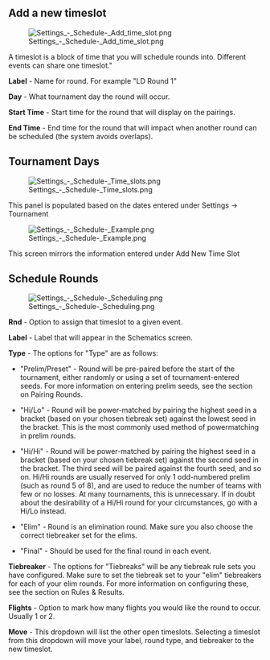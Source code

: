 ## Add a new timeslot

<figure>
<img src="Settings_-_Schedule-_Add_time_slot.png"
title="Settings_-_Schedule-_Add_time_slot.png" />
<figcaption>Settings_-_Schedule-_Add_time_slot.png</figcaption>
</figure>

A timeslot is a block of time that you will schedule rounds into.
Different events can share one timeslot."

**Label** - Name for round. For example "LD Round 1"

**Day** - What tournament day the round will occur.

**Start Time** - Start time for the round that will display on the
pairings.

**End Time** - End time for the round that will impact when another
round can be scheduled (the system avoids overlaps).

## Tournament Days

<figure>
<img src="Settings_-_Schedule-_Time_slots.png"
title="Settings_-_Schedule-_Time_slots.png" />
<figcaption>Settings_-_Schedule-_Time_slots.png</figcaption>
</figure>

This panel is populated based on the dates entered under Settings -\>
Tournament

<figure>
<img src="Settings_-_Schedule-_Example.png"
title="Settings_-_Schedule-_Example.png" />
<figcaption>Settings_-_Schedule-_Example.png</figcaption>
</figure>

This screen mirrors the information entered under Add New Time Slot

## Schedule Rounds

<figure>
<img src="Settings_-_Schedule-_Scheduling.png"
title="Settings_-_Schedule-_Scheduling.png" />
<figcaption>Settings_-_Schedule-_Scheduling.png</figcaption>
</figure>

**Rnd** - Option to assign that timeslot to a given event.

**Label** - Label that will appear in the Schematics screen.

**Type** - The options for "Type" are as follows:

- "Prelim/Preset" - Round will be pre-paired before the start of the
  tournament, either randomly or using a set of tournament-entered
  seeds. For more information on entering prelim seeds, see the section
  on Pairing Rounds.

<!-- -->

- "Hi/Lo" - Round will be power-matched by pairing the highest seed in a
  bracket (based on your chosen tiebreak set) against the lowest seed in
  the bracket. This is the most commonly used method of powermatching in
  prelim rounds.

<!-- -->

- "Hi/Hi" - Round will be power-matched by pairing the highest seed in a
  bracket (based on your chosen tiebreak set) against the second seed in
  the bracket. The third seed will be paired against the fourth seed,
  and so on. Hi/Hi rounds are usually reserved for only 1 odd-numbered
  prelim (such as round 5 of 8), and are used to reduce the number of
  teams with few or no losses. At many tournaments, this is unnecessary.
  If in doubt about the desirability of a Hi/Hi round for your
  circumstances, go with a Hi/Lo instead.

<!-- -->

- "Elim" - Round is an elimination round. Make sure you also choose the
  correct tiebreaker set for the elims.

<!-- -->

- "Final" - Should be used for the final round in each event.

**Tiebreaker** - The options for "Tiebreaks" will be any tiebreak rule
sets you have configured. Make sure to set the tiebreak set to your
"elim" tiebreakers for each of your elim rounds. For more information on
configuring these, see the section on Rules & Results.

**Flights** - Option to mark how many flights you would like the round
to occur. Usually 1 or 2.

**Move** - This dropdown will list the other open timeslots. Selecting a
timeslot from this dropdown will move your label, round type, and
tiebreaker to the new timeslot.
